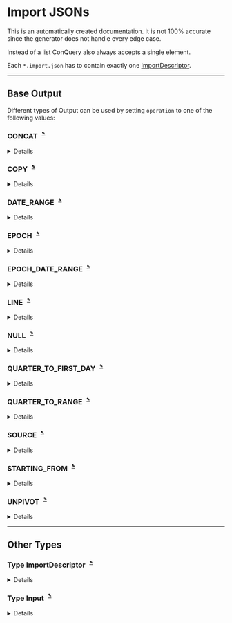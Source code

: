 
# Import JSONs
This is an automatically created documentation. It is not 100% accurate since the generator does not handle every edge case.

Instead of a list ConQuery also always accepts a single element.

Each `*.import.json` has to contain exactly one [ImportDescriptor](#Type-ImportDescriptor).


---

## Base Output


Different types of Output can be used by setting `operation` to one of the following values:


### CONCAT<sup><sub><sup> [✎](https://github.com/bakdata/conquery/edit/develop/backend/src/main/java/com/bakdata/conquery/models/preproc/outputs/ConcatOutput.java)</sup></sub></sup>


<details><summary>Details</summary><p>

Java Type: `com.bakdata.conquery.models.preproc.outputs.ConcatOutput`

Supported Fields:

|  | Field | Type | Default | Example | Description |
| --- | --- | --- | --- | --- | --- |
| [✎](https://github.com/bakdata/conquery/edit/develop/backend/src/main/java/com/bakdata/conquery/models/preproc/outputs/ConcatOutput.java) | inputColumns | list of `int` | `null` |  |  | 
| [✎](https://github.com/bakdata/conquery/edit/develop/backend/src/main/java/com/bakdata/conquery/models/preproc/outputs/Output.java) | name | `String` | `null` |  |  | 
| [✎](https://github.com/bakdata/conquery/edit/develop/backend/src/main/java/com/bakdata/conquery/models/preproc/outputs/Output.java) | required | `boolean` | `false` |  |  | 
</p></details>

### COPY<sup><sub><sup> [✎](https://github.com/bakdata/conquery/edit/develop/backend/src/main/java/com/bakdata/conquery/models/preproc/outputs/CopyOutput.java)</sup></sub></sup>


<details><summary>Details</summary><p>

Java Type: `com.bakdata.conquery.models.preproc.outputs.CopyOutput`

Supported Fields:

|  | Field | Type | Default | Example | Description |
| --- | --- | --- | --- | --- | --- |
| [✎](https://github.com/bakdata/conquery/edit/develop/backend/src/main/java/com/bakdata/conquery/models/preproc/outputs/CopyOutput.java) | inputColumn | `int` | `0` |  |  | 
| [✎](https://github.com/bakdata/conquery/edit/develop/backend/src/main/java/com/bakdata/conquery/models/preproc/outputs/CopyOutput.java) | inputType | one of STRING, INTEGER, BOOLEAN, REAL, DECIMAL, MONEY, DATE, DATE_RANGE | `null` |  |  | 
| [✎](https://github.com/bakdata/conquery/edit/develop/backend/src/main/java/com/bakdata/conquery/models/preproc/outputs/Output.java) | name | `String` | `null` |  |  | 
| [✎](https://github.com/bakdata/conquery/edit/develop/backend/src/main/java/com/bakdata/conquery/models/preproc/outputs/Output.java) | required | `boolean` | `false` |  |  | 
</p></details>

### DATE_RANGE<sup><sub><sup> [✎](https://github.com/bakdata/conquery/edit/develop/backend/src/main/java/com/bakdata/conquery/models/preproc/outputs/DateRangeOutput.java)</sup></sub></sup>


<details><summary>Details</summary><p>

Java Type: `com.bakdata.conquery.models.preproc.outputs.DateRangeOutput`

Supported Fields:

|  | Field | Type | Default | Example | Description |
| --- | --- | --- | --- | --- | --- |
| [✎](https://github.com/bakdata/conquery/edit/develop/backend/src/main/java/com/bakdata/conquery/models/preproc/outputs/DateRangeOutput.java) | endColumn | `int` | `-1` |  |  | 
| [✎](https://github.com/bakdata/conquery/edit/develop/backend/src/main/java/com/bakdata/conquery/models/preproc/outputs/DateRangeOutput.java) | startColumn | `int` | `-1` |  |  | 
| [✎](https://github.com/bakdata/conquery/edit/develop/backend/src/main/java/com/bakdata/conquery/models/preproc/outputs/Output.java) | name | `String` | `null` |  |  | 
| [✎](https://github.com/bakdata/conquery/edit/develop/backend/src/main/java/com/bakdata/conquery/models/preproc/outputs/Output.java) | required | `boolean` | `false` |  |  | 
</p></details>

### EPOCH<sup><sub><sup> [✎](https://github.com/bakdata/conquery/edit/develop/backend/src/main/java/com/bakdata/conquery/models/preproc/outputs/EpochOutput.java)</sup></sub></sup>


<details><summary>Details</summary><p>

Java Type: `com.bakdata.conquery.models.preproc.outputs.EpochOutput`

Supported Fields:

|  | Field | Type | Default | Example | Description |
| --- | --- | --- | --- | --- | --- |
| [✎](https://github.com/bakdata/conquery/edit/develop/backend/src/main/java/com/bakdata/conquery/models/preproc/outputs/EpochOutput.java) | column | `int` | `0` |  |  | 
| [✎](https://github.com/bakdata/conquery/edit/develop/backend/src/main/java/com/bakdata/conquery/models/preproc/outputs/Output.java) | name | `String` | `null` |  |  | 
| [✎](https://github.com/bakdata/conquery/edit/develop/backend/src/main/java/com/bakdata/conquery/models/preproc/outputs/Output.java) | required | `boolean` | `false` |  |  | 
</p></details>

### EPOCH_DATE_RANGE<sup><sub><sup> [✎](https://github.com/bakdata/conquery/edit/develop/backend/src/main/java/com/bakdata/conquery/models/preproc/outputs/EpochDateRangeOutput.java)</sup></sub></sup>


<details><summary>Details</summary><p>

Java Type: `com.bakdata.conquery.models.preproc.outputs.EpochDateRangeOutput`

Supported Fields:

|  | Field | Type | Default | Example | Description |
| --- | --- | --- | --- | --- | --- |
| [✎](https://github.com/bakdata/conquery/edit/develop/backend/src/main/java/com/bakdata/conquery/models/preproc/outputs/EpochDateRangeOutput.java) | endColumn | `int` | `-1` |  |  | 
| [✎](https://github.com/bakdata/conquery/edit/develop/backend/src/main/java/com/bakdata/conquery/models/preproc/outputs/EpochDateRangeOutput.java) | startColumn | `int` | `-1` |  |  | 
| [✎](https://github.com/bakdata/conquery/edit/develop/backend/src/main/java/com/bakdata/conquery/models/preproc/outputs/Output.java) | name | `String` | `null` |  |  | 
| [✎](https://github.com/bakdata/conquery/edit/develop/backend/src/main/java/com/bakdata/conquery/models/preproc/outputs/Output.java) | required | `boolean` | `false` |  |  | 
</p></details>

### LINE<sup><sub><sup> [✎](https://github.com/bakdata/conquery/edit/develop/backend/src/main/java/com/bakdata/conquery/models/preproc/outputs/LineOutput.java)</sup></sub></sup>


<details><summary>Details</summary><p>

Java Type: `com.bakdata.conquery.models.preproc.outputs.LineOutput`

Supported Fields:

|  | Field | Type | Default | Example | Description |
| --- | --- | --- | --- | --- | --- |
| [✎](https://github.com/bakdata/conquery/edit/develop/backend/src/main/java/com/bakdata/conquery/models/preproc/outputs/Output.java) | name | `String` | `null` |  |  | 
| [✎](https://github.com/bakdata/conquery/edit/develop/backend/src/main/java/com/bakdata/conquery/models/preproc/outputs/Output.java) | required | `boolean` | `false` |  |  | 
</p></details>

### NULL<sup><sub><sup> [✎](https://github.com/bakdata/conquery/edit/develop/backend/src/main/java/com/bakdata/conquery/models/preproc/outputs/NullOutput.java)</sup></sub></sup>


<details><summary>Details</summary><p>

Java Type: `com.bakdata.conquery.models.preproc.outputs.NullOutput`

Supported Fields:

|  | Field | Type | Default | Example | Description |
| --- | --- | --- | --- | --- | --- |
| [✎](https://github.com/bakdata/conquery/edit/develop/backend/src/main/java/com/bakdata/conquery/models/preproc/outputs/NullOutput.java) | inputType | one of STRING, INTEGER, BOOLEAN, REAL, DECIMAL, MONEY, DATE, DATE_RANGE | `null` |  |  | 
| [✎](https://github.com/bakdata/conquery/edit/develop/backend/src/main/java/com/bakdata/conquery/models/preproc/outputs/Output.java) | name | `String` | `null` |  |  | 
| [✎](https://github.com/bakdata/conquery/edit/develop/backend/src/main/java/com/bakdata/conquery/models/preproc/outputs/Output.java) | required | `boolean` | `false` |  |  | 
</p></details>

### QUARTER_TO_FIRST_DAY<sup><sub><sup> [✎](https://github.com/bakdata/conquery/edit/develop/backend/src/main/java/com/bakdata/conquery/models/preproc/outputs/QuarterToFirstDayOutput.java)</sup></sub></sup>


<details><summary>Details</summary><p>

Java Type: `com.bakdata.conquery.models.preproc.outputs.QuarterToFirstDayOutput`

Supported Fields:

|  | Field | Type | Default | Example | Description |
| --- | --- | --- | --- | --- | --- |
| [✎](https://github.com/bakdata/conquery/edit/develop/backend/src/main/java/com/bakdata/conquery/models/preproc/outputs/Output.java) | name | `String` | `null` |  |  | 
| [✎](https://github.com/bakdata/conquery/edit/develop/backend/src/main/java/com/bakdata/conquery/models/preproc/outputs/Output.java) | required | `boolean` | `false` |  |  | 
| [✎](https://github.com/bakdata/conquery/edit/develop/backend/src/main/java/com/bakdata/conquery/models/preproc/outputs/QuarterToFirstDayOutput.java) | quarterColumn | `int` | `0` |  |  | 
| [✎](https://github.com/bakdata/conquery/edit/develop/backend/src/main/java/com/bakdata/conquery/models/preproc/outputs/QuarterToFirstDayOutput.java) | yearColumn | `int` | `0` |  |  | 
</p></details>

### QUARTER_TO_RANGE<sup><sub><sup> [✎](https://github.com/bakdata/conquery/edit/develop/backend/src/main/java/com/bakdata/conquery/models/preproc/outputs/QuarterToRangeOutput.java)</sup></sub></sup>


<details><summary>Details</summary><p>

Java Type: `com.bakdata.conquery.models.preproc.outputs.QuarterToRangeOutput`

Supported Fields:

|  | Field | Type | Default | Example | Description |
| --- | --- | --- | --- | --- | --- |
| [✎](https://github.com/bakdata/conquery/edit/develop/backend/src/main/java/com/bakdata/conquery/models/preproc/outputs/Output.java) | name | `String` | `null` |  |  | 
| [✎](https://github.com/bakdata/conquery/edit/develop/backend/src/main/java/com/bakdata/conquery/models/preproc/outputs/Output.java) | required | `boolean` | `false` |  |  | 
| [✎](https://github.com/bakdata/conquery/edit/develop/backend/src/main/java/com/bakdata/conquery/models/preproc/outputs/QuarterToRangeOutput.java) | quarterColumn | `int` | `0` |  |  | 
| [✎](https://github.com/bakdata/conquery/edit/develop/backend/src/main/java/com/bakdata/conquery/models/preproc/outputs/QuarterToRangeOutput.java) | yearColumn | `int` | `0` |  |  | 
</p></details>

### SOURCE<sup><sub><sup> [✎](https://github.com/bakdata/conquery/edit/develop/backend/src/main/java/com/bakdata/conquery/models/preproc/outputs/SourceOutput.java)</sup></sub></sup>


<details><summary>Details</summary><p>

Java Type: `com.bakdata.conquery.models.preproc.outputs.SourceOutput`

Supported Fields:

|  | Field | Type | Default | Example | Description |
| --- | --- | --- | --- | --- | --- |
| [✎](https://github.com/bakdata/conquery/edit/develop/backend/src/main/java/com/bakdata/conquery/models/preproc/outputs/Output.java) | name | `String` | `null` |  |  | 
| [✎](https://github.com/bakdata/conquery/edit/develop/backend/src/main/java/com/bakdata/conquery/models/preproc/outputs/Output.java) | required | `boolean` | `false` |  |  | 
</p></details>

### STARTING_FROM<sup><sub><sup> [✎](https://github.com/bakdata/conquery/edit/develop/backend/src/main/java/com/bakdata/conquery/models/preproc/outputs/StartingFromOutput.java)</sup></sub></sup>


<details><summary>Details</summary><p>

Java Type: `com.bakdata.conquery.models.preproc.outputs.StartingFromOutput`

Supported Fields:

|  | Field | Type | Default | Example | Description |
| --- | --- | --- | --- | --- | --- |
| [✎](https://github.com/bakdata/conquery/edit/develop/backend/src/main/java/com/bakdata/conquery/models/preproc/outputs/Output.java) | name | `String` | `null` |  |  | 
| [✎](https://github.com/bakdata/conquery/edit/develop/backend/src/main/java/com/bakdata/conquery/models/preproc/outputs/Output.java) | required | `boolean` | `false` |  |  | 
| [✎](https://github.com/bakdata/conquery/edit/develop/backend/src/main/java/com/bakdata/conquery/models/preproc/outputs/StartingFromOutput.java) | inputColumn | `int` | `-1` |  |  | 
</p></details>

### UNPIVOT<sup><sub><sup> [✎](https://github.com/bakdata/conquery/edit/develop/backend/src/main/java/com/bakdata/conquery/models/preproc/outputs/UnpivotOutput.java)</sup></sub></sup>


<details><summary>Details</summary><p>

Java Type: `com.bakdata.conquery.models.preproc.outputs.UnpivotOutput`

Supported Fields:

|  | Field | Type | Default | Example | Description |
| --- | --- | --- | --- | --- | --- |
| [✎](https://github.com/bakdata/conquery/edit/develop/backend/src/main/java/com/bakdata/conquery/models/preproc/outputs/Output.java) | name | `String` | `null` |  |  | 
| [✎](https://github.com/bakdata/conquery/edit/develop/backend/src/main/java/com/bakdata/conquery/models/preproc/outputs/Output.java) | required | `boolean` | `false` |  |  | 
| [✎](https://github.com/bakdata/conquery/edit/develop/backend/src/main/java/com/bakdata/conquery/models/preproc/outputs/UnpivotOutput.java) | includeNulls | `boolean` | `false` |  |  | 
| [✎](https://github.com/bakdata/conquery/edit/develop/backend/src/main/java/com/bakdata/conquery/models/preproc/outputs/UnpivotOutput.java) | inputColumns | list of `int` | `null` |  |  | 
| [✎](https://github.com/bakdata/conquery/edit/develop/backend/src/main/java/com/bakdata/conquery/models/preproc/outputs/UnpivotOutput.java) | inputType | one of STRING, INTEGER, BOOLEAN, REAL, DECIMAL, MONEY, DATE, DATE_RANGE | `null` |  |  | 
</p></details>



---

## Other Types

### Type ImportDescriptor<sup><sub><sup> [✎](https://github.com/bakdata/conquery/edit/develop/backend/src/main/java/com/bakdata/conquery/models/preproc/ImportDescriptor.java)</sup></sub></sup>


<details><summary>Details</summary><p>

Java Type: `com.bakdata.conquery.models.preproc.ImportDescriptor`

Supported Fields:

|  | Field | Type | Default | Example | Description |
| --- | --- | --- | --- | --- | --- |
| [✎](https://github.com/bakdata/conquery/edit/develop/backend/src/main/java/com/bakdata/conquery/models/identifiable/Labeled.java) | label | `String` | `null` | `"someLabel"` | shown in the frontend | 
| [✎](https://github.com/bakdata/conquery/edit/develop/backend/src/main/java/com/bakdata/conquery/models/identifiable/NamedImpl.java) | name | `String` | `null` |  |  | 
| [✎](https://github.com/bakdata/conquery/edit/develop/backend/src/main/java/com/bakdata/conquery/models/preproc/ImportDescriptor.java) | inputs | list of [Input](#Type-Input) | `null` |  |  | 
| [✎](https://github.com/bakdata/conquery/edit/develop/backend/src/main/java/com/bakdata/conquery/models/preproc/ImportDescriptor.java) | table | `String` | `null` |  |  | 
</p></details>

### Type Input<sup><sub><sup> [✎](https://github.com/bakdata/conquery/edit/develop/backend/src/main/java/com/bakdata/conquery/models/preproc/Input.java)</sup></sub></sup>


<details><summary>Details</summary><p>

Java Type: `com.bakdata.conquery.models.preproc.Input`

Supported Fields:

|  | Field | Type | Default | Example | Description |
| --- | --- | --- | --- | --- | --- |
| [✎](https://github.com/bakdata/conquery/edit/develop/backend/src/main/java/com/bakdata/conquery/models/preproc/Input.java) | autoOutput | `AutoOutput` | `null` |  |  | 
| [✎](https://github.com/bakdata/conquery/edit/develop/backend/src/main/java/com/bakdata/conquery/models/preproc/Input.java) | filter | `String` | `null` |  |  | 
| [✎](https://github.com/bakdata/conquery/edit/develop/backend/src/main/java/com/bakdata/conquery/models/preproc/Input.java) | output | list of [Output](#Base-Output) | `null` |  |  | 
| [✎](https://github.com/bakdata/conquery/edit/develop/backend/src/main/java/com/bakdata/conquery/models/preproc/Input.java) | primary | [Output](#Base-Output) | `null` |  |  | 
| [✎](https://github.com/bakdata/conquery/edit/develop/backend/src/main/java/com/bakdata/conquery/models/preproc/Input.java) | sourceFile | `File` | `null` |  |  | 
</p></details>
